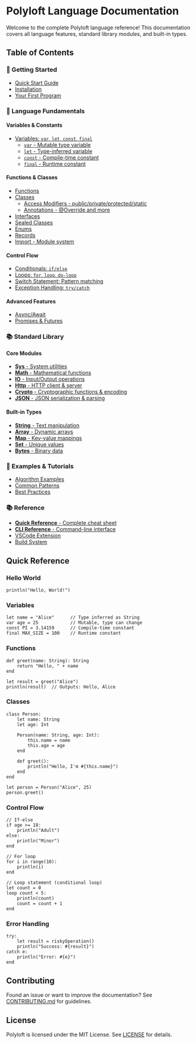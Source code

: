 # Polyloft Language Documentation

Welcome to the complete Polyloft language reference! This documentation covers all language features, standard library modules, and built-in types.

## Table of Contents

### 🚀 Getting Started
- [Quick Start Guide](quickstart.md)
- [Installation](../README.md#installation)
- [Your First Program](tutorial.md)

### 📖 Language Fundamentals

#### Variables & Constants
- [Variables: `var`, `let`, `const`, `final`](variables/README.md)
  - [`var` - Mutable type variable](variables/var.md)
  - [`let` - Type-inferred variable](variables/let.md)
  - [`const` - Compile-time constant](variables/const.md)
  - [`final` - Runtime constant](variables/final.md)

#### Functions & Classes
- [Functions](definitions/function.md)
- [Classes](definitions/class.md)
  - [Access Modifiers - public/private/protected/static](language/access-modifiers.md)
  - [Annotations - @Override and more](language/annotations.md)
- [Interfaces](language/interfaces.md)
- [Sealed Classes](language/sealed.md)
- [Enums](language/enums.md)
- [Records](language/records.md)
- [Import - Module system](language/import.md)

#### Control Flow
- [Conditionals: `if/else`](control-flow/conditionals.md)
- [Loops: `for`, `loop`, `do-loop`](control-flow/loops.md)
- [Switch Statement: Pattern matching](control-flow/switch.md)
- [Exception Handling: `try/catch`](control-flow/exceptions.md)

#### Advanced Features
- [Async/Await](advanced/async-await.md)
- [Promises & Futures](advanced/async-await.md#completablefuture)

### 📚 Standard Library

#### Core Modules
- [**Sys** - System utilities](stdlib/sys.md)
- [**Math** - Mathematical functions](stdlib/math.md)
- [**IO** - Input/Output operations](stdlib/io.md)
- [**Http** - HTTP client & server](stdlib/http.md)
- [**Crypto** - Cryptographic functions & encoding](stdlib/crypto.md)
- [**JSON** - JSON serialization & parsing](stdlib/json.md)

#### Built-in Types
- [**String** - Text manipulation](types/string.md)
- [**Array** - Dynamic arrays](types/array.md)
- [**Map** - Key-value mappings](types/map.md)
- [**Set** - Unique values](types/set.md)
- [**Bytes** - Binary data](types/bytes.md)

### 📝 Examples & Tutorials
- [Algorithm Examples](../algorithm_samples/README.md)
- [Common Patterns](examples/patterns.md)
- [Best Practices](examples/best-practices.md)

### 📚 Reference
- [**Quick Reference** - Complete cheat sheet](QUICK_REFERENCE.md)
- [**CLI Reference** - Command-line interface](CLI.md)
- [VSCode Extension](vscode-extension.md)
- [Build System](build-system.md)

## Quick Reference

### Hello World
```pf
println("Hello, World!")
```

### Variables
```pf
let name = "Alice"      // Type inferred as String
var age = 25            // Mutable, type can change
const PI = 3.14159      // Compile-time constant
final MAX_SIZE = 100    // Runtime constant
```

### Functions
```pf
def greet(name: String): String
    return "Hello, " + name
end

let result = greet("Alice")
println(result)  // Outputs: Hello, Alice
```

### Classes
```pf
class Person:
    let name: String
    let age: Int
    
    Person(name: String, age: Int):
        this.name = name
        this.age = age
    end
    
    def greet():
        println("Hello, I'm #{this.name}")
    end
end

let person = Person("Alice", 25)
person.greet()
```

### Control Flow
```pf
// If-else
if age >= 18:
    println("Adult")
else:
    println("Minor")
end

// For loop
for i in range(10):
    println(i)
end

// Loop statement (conditional loop)
let count = 0
loop count < 5:
    println(count)
    count = count + 1
end
```

### Error Handling
```pf
try:
    let result = riskyOperation()
    println("Success: #{result}")
catch e:
    println("Error: #{e}")
end
```

## Contributing

Found an issue or want to improve the documentation? See [CONTRIBUTING.md](../CONTRIBUTING.md) for guidelines.

## License

Polyloft is licensed under the MIT License. See [LICENSE](../LICENSE) for details.
